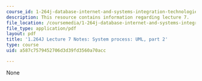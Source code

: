 ```yaml
---
course_id: 1-264j-database-internet-and-systems-integration-technologies-fall-2013
description: This resource contains information regarding lecture 7.
file_location: /coursemedia/1-264j-database-internet-and-systems-integration-technologies-fall-2013/a587c7579452706d3d39fd3560a70acc_MIT1_264JF13_lect_7.pdf
file_type: application/pdf
layout: pdf
title: '1.264J Lecture 7 Notes: System process: UML, part 2'
type: course
uid: a587c7579452706d3d39fd3560a70acc

---
```

None